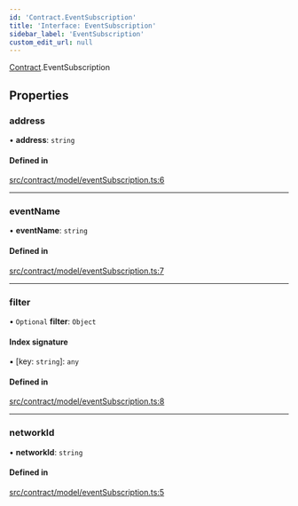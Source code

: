 ```yaml
---
id: 'Contract.EventSubscription'
title: 'Interface: EventSubscription'
sidebar_label: 'EventSubscription'
custom_edit_url: null
---
```


[Contract](../namespaces/Contract.md).EventSubscription

## Properties

### address

• **address**: `string`

#### Defined in

[src/contract/model/eventSubscription.ts:6](https://github.com/leovigna/web3-redux/blob/bca52d1/src/contract/model/eventSubscription.ts#L6)

---

### eventName

• **eventName**: `string`

#### Defined in

[src/contract/model/eventSubscription.ts:7](https://github.com/leovigna/web3-redux/blob/bca52d1/src/contract/model/eventSubscription.ts#L7)

---

### filter

• `Optional` **filter**: `Object`

#### Index signature

▪ [key: `string`]: `any`

#### Defined in

[src/contract/model/eventSubscription.ts:8](https://github.com/leovigna/web3-redux/blob/bca52d1/src/contract/model/eventSubscription.ts#L8)

---

### networkId

• **networkId**: `string`

#### Defined in

[src/contract/model/eventSubscription.ts:5](https://github.com/leovigna/web3-redux/blob/bca52d1/src/contract/model/eventSubscription.ts#L5)
